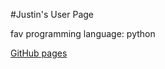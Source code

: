 #Justin's User Page

fav programming language: python

[GitHub pages](https://jjustinyyang.github.io/cse110-lab1/)
